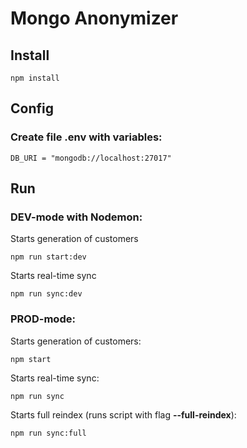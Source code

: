 # Mongo Anonymizer

## Install
```
npm install
```

## Config
### Create file .env with variables:
```
DB_URI = "mongodb://localhost:27017"
```

## Run
### DEV-mode with Nodemon:
Starts generation of customers
```
npm run start:dev
```
Starts real-time sync
```
npm run sync:dev
```

### PROD-mode:
Starts generation of customers:
```
npm start
```
Starts real-time sync:
```
npm run sync
```
Starts full reindex (runs script with flag **--full-reindex**):
```
npm run sync:full
```

